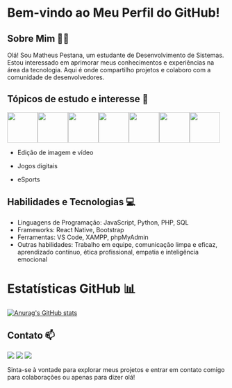 # Bem-vindo ao Meu Perfil do GitHub!

## Sobre Mim 🙎‍♂️
Olá! Sou Matheus Pestana, um estudante de Desenvolvimento de Sistemas. Estou interessado em aprimorar meus conhecimentos e experiências na área da tecnologia. Aqui é onde compartilho projetos e colaboro com a comunidade de desenvolvedores.

## Tópicos de estudo e interesse 📝

<div style="display: flex">

<img src="https://cdn.jsdelivr.net/gh/devicons/devicon@latest/icons/html5/html5-original-wordmark.svg" width="70" height="70" />
<img src="https://cdn.jsdelivr.net/gh/devicons/devicon@latest/icons/css3/css3-original-wordmark.svg" width="70" height="70" />
<img src="https://cdn.jsdelivr.net/gh/devicons/devicon@latest/icons/javascript/javascript-original.svg" width="70" height="70" />
<img src="https://cdn.jsdelivr.net/gh/devicons/devicon@latest/icons/python/python-original.svg" width="70" height="70" />
<img src="https://cdn.jsdelivr.net/gh/devicons/devicon@latest/icons/php/php-original.svg" width="70" height="70" />
<img src="https://cdn.jsdelivr.net/gh/devicons/devicon@latest/icons/mysql/mysql-original-wordmark.svg" width="70" height="70" />
<img src="https://cdn.jsdelivr.net/gh/devicons/devicon@latest/icons/react/react-original-wordmark.svg" width="70" height="70" />
  
</div>
  
- Edição de imagem e vídeo

- Jogos digitais

- eSports

## Habilidades e Tecnologias 💻
- Linguagens de Programação: JavaScript, Python, PHP, SQL
- Frameworks: React Native, Bootstrap
- Ferramentas: VS Code, XAMPP, phpMyAdmin
- Outras habilidades: Trabalho em equipe, comunicação limpa e eficaz, aprendizado contínuo, ética profissional, empatia e inteligência emocional

# Estatísticas GitHub 📊

[![Anurag's GitHub stats](https://github-readme-stats.vercel.app/api?username=matheus-pestana)](https://github.com/anuraghazra/github-readme-stats)

## Contato 📫
<div>
<a href = "mailto:matheus90pestana@gmail.com"><img loading="lazy" src="https://img.shields.io/badge/Gmail-D14836?style=for-the-badge&logo=gmail&logoColor=white" target="_blank"></a>
<a href="https://www.instagram.com/d4sh_fps?igsh=Yjd0Y3E5bGp3b3Zo" target="_blank"><img loading="lazy" src="https://img.shields.io/badge/-Instagram-%23E4405F?style=for-the-badge&logo=instagram&logoColor=white" target="_k"></a>
<a href="[https://www.linkedin.com/in/seu-usuário-linkedln-aqui](https://www.linkedin.com/in/matheus-arcangelo/)" target="_blank"><img loading="lazy" src="https://img.shields.io/badge/-LinkedIn-%230077B5?style=for-the-badge&logo=linkedin&logoColor=white" target="_blank"></a>   
</div>

Sinta-se à vontade para explorar meus projetos e entrar em contato comigo para colaborações ou apenas para dizer olá!
